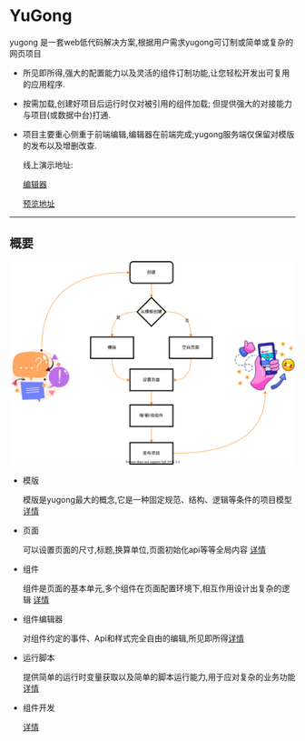 # YuGong

yugong 是一套web低代码解决方案,根据用户需求yugong可订制或简单或复杂的网页项目

+ 所见即所得,强大的配置能力以及灵活的组件订制功能,让您轻松开发出可复用的应用程序.
  
+ 按需加载,创建好项目后运行时仅对被引用的组件加载; 但提供强大的对接能力与项目(或数据中台)打通.
  
+ 项目主要重心侧重于前端编辑,编辑器在前端完成;yugong服务端仅保留对模版的发布以及增删改查.

    线上演示地址:
    
    [编辑器](https://www.eightfeet.cn/yugong/dashboard/#/project)

    [预览地址](https://www.eightfeet.cn/yugong)

---

## 概要

![Minion](./design.drawio.svg)

+ 模版

    模版是yugong最大的概念,它是一种固定规范、结构、逻辑等条件的项目模型 [详情](./../template/README.md)

+ 页面

    可以设置页面的尺寸,标题,换算单位,页面初始化api等等全局内容 [详情](./../page/README.md)

+ 组件

    组件是页面的基本单元,多个组件在页面配置环境下,相互作用设计出复杂的逻辑 [详情](./../component/README.md)

+ 组件编辑器 
  
    对组件约定的事件、Api和样式完全自由的编辑,所见即所得[详情](./../moduleBoard/README.md)

+ 运行脚本 
  
    提供简单的运行时变量获取以及简单的脚本运行能力,用于应对复杂的业务功能[详情](./../script/README.md)

+ 组件开发
  
  [详情]()
